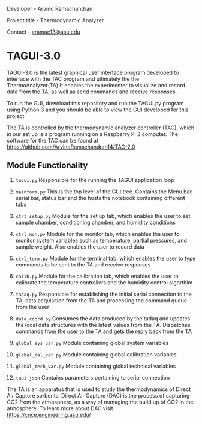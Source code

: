 
Developer - Arvind Ramachandran

Project title -  Thermodynamic Analyzer 

Contact - aramac13@asu.edu

# TAGUI-3.0

TAGUI-3.0 is the latest graphical user interface program developed to interface with the TAC program and ultimately the the ThermoAnalyzer(TA).It enables the experimenter to visualize and record data from the TA, as well as send commands and receive responses. 

To run the GUI, download this repository and run the TAGUI.py program using Python 3 and you should be able to view the GUI developed for this project

The TA is controlled by the thermodynamic analyzer controller (TAC), which in our set up is a program running on a Raspberry Pi 3 computer. The software for the TAC can be found at https://github.com/ArvindRamachandran14/TAC-2.0 

## Module Functionality 

1. `tagui.py` Responsible for the running the TAGUI application loop

2. `mainform.py` This is the top level of the GUI tree. Contains the Menu bar, serial bar, status bar and the hosts the notebook containing different tabs 

3. `ctrt_setup.py` Module for the set up tab, which enables the user to set sample chamber, conditioning chamber, and humidity conditions

4. `ctrl_mon.py` Module for the monitor tab, which enables the user to monitor system variables such as temperature, partial pressures, and sample weight. Also enables the user to record data

5. `ctrl_term.py` Module for the terminal tab, which enables the user to type commands to be sent to the TA and receive responses

6. `calib.py` Module for the calibration tab, which enables the user to calibrate the temperature controllers and the humidity control algorthim

7. `tadaq.py` Responsible for establishing the initial serial connection to the TA, data acquisition from the TA and processing the command queue from the user

8. `data_coord.py` Consumes the data produced by the tadaq and updates the local data structures with the latest values from the TA. Dispatches commands from the user to the TA and gets the reply back from the TA

9. `global_sys_var.py` Module containing global system variables

10. `global_cal_var.py` Module containing global calibration variables

11. `global_tech_var.py` Module containing global technical variables

12. `taui.json` Contains parameters pertaining to serial connection

The TA is an apparatus that is used to study the thermodynamics of Direct Air Capture sorbents. Direct Air Capture (DAC) is the process of capturing CO2 from the atmosphere, as a way of managing the build up of CO2 in the atmosphere. To learn more about DAC visit https://cnce.engineering.asu.edu/

